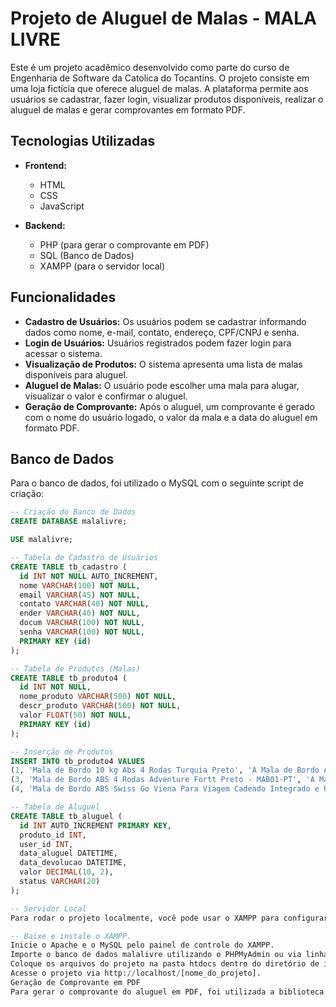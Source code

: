 # Projeto de Aluguel de Malas - MALA LIVRE

Este é um projeto acadêmico desenvolvido como parte do curso de Engenharia de Software da Catolica do Tocantins. O projeto consiste em uma loja fictícia que oferece aluguel de malas. A plataforma permite aos usuários se cadastrar, fazer login, visualizar produtos disponíveis, realizar o aluguel de malas e gerar comprovantes em formato PDF.

## Tecnologias Utilizadas

- **Frontend:**
  - HTML
  - CSS
  - JavaScript
  
- **Backend:**
  - PHP (para gerar o comprovante em PDF)
  - SQL (Banco de Dados)
  - XAMPP (para o servidor local)

## Funcionalidades

- **Cadastro de Usuários:** Os usuários podem se cadastrar informando dados como nome, e-mail, contato, endereço, CPF/CNPJ e senha.
- **Login de Usuários:** Usuários registrados podem fazer login para acessar o sistema.
- **Visualização de Produtos:** O sistema apresenta uma lista de malas disponíveis para aluguel.
- **Aluguel de Malas:** O usuário pode escolher uma mala para alugar, visualizar o valor e confirmar o aluguel.
- **Geração de Comprovante:** Após o aluguel, um comprovante é gerado com o nome do usuário logado, o valor da mala e a data do aluguel em formato PDF.

## Banco de Dados

Para o banco de dados, foi utilizado o MySQL com o seguinte script de criação:

```sql
-- Criação do Banco de Dados
CREATE DATABASE malalivre;

USE malalivre;

-- Tabela de Cadastro de Usuários
CREATE TABLE tb_cadastro (
  id INT NOT NULL AUTO_INCREMENT,
  nome VARCHAR(100) NOT NULL,
  email VARCHAR(45) NOT NULL,
  contato VARCHAR(40) NOT NULL,
  ender VARCHAR(40) NOT NULL,
  docum VARCHAR(100) NOT NULL,
  senha VARCHAR(100) NOT NULL,
  PRIMARY KEY (id)
);

-- Tabela de Produtos (Malas)
CREATE TABLE tb_produto4 (
  id INT NOT NULL,
  nome_produto VARCHAR(500) NOT NULL,
  descr_produto VARCHAR(500) NOT NULL,
  valor FLOAT(50) NOT NULL,
  PRIMARY KEY (id)
);

-- Inserção de Produtos
INSERT INTO tb_produto4 VALUES
(1, 'Mala de Bordo 10 kg Abs 4 Rodas Turquia Preto', 'A Mala de Bordo ABS 4 Rodas Bagaggio Turquia 20" Preta com seu tamanho de bordo...', 100),
(3, 'Mala de Bordo ABS 4 Rodas Adventure Fortt Preto - MAB01-PT', 'A Mala de Bordo Adventure Fortt, foi desenvolvida com o que há de mais moderno...', 150),
(4, 'Mala de Bordo ABS Swiss Go Viena Para Viagem Cadeado Integrado e Rodas 360º Cinza', 'A mala é prática, leve e resistente...', 200);

-- Tabela de Aluguel
CREATE TABLE tb_aluguel (
  id INT AUTO_INCREMENT PRIMARY KEY,
  produto_id INT,
  user_id INT,
  data_aluguel DATETIME,
  data_devolucao DATETIME,
  valor DECIMAL(10, 2),
  status VARCHAR(20)
);

-- Servidor Local
Para rodar o projeto localmente, você pode usar o XAMPP para configurar o servidor PHP e o banco de dados MySQL.

-- Baixe e instale o XAMPP.
Inicie o Apache e o MySQL pelo painel de controle do XAMPP.
Importe o banco de dados malalivre utilizando o PHPMyAdmin ou via linha de comando.
Coloque os arquivos do projeto na pasta htdocs dentro do diretório de instalação do XAMPP.
Acesse o projeto via http://localhost/[nome_do_projeto].
Geração de Comprovante em PDF
Para gerar o comprovante do aluguel em PDF, foi utilizada a biblioteca TCPDF. A geração do PDF é feita após a confirmação do aluguel, contendo os dados do usuário, o produto alugado, o valor e a data.

